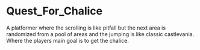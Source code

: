 # Quest_For_Chalice
A platformer where the scrolling is like pitfall but the next area is randomized from a pool of areas and the jumping is like classic castlevania. Where the players main goal is to get the chalice.

